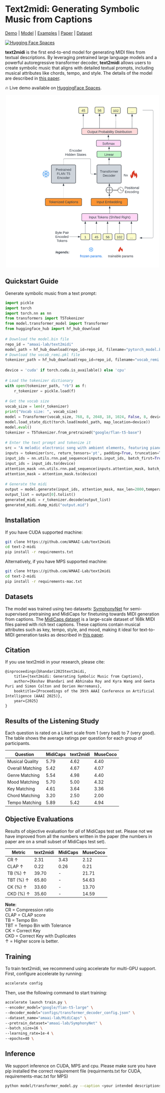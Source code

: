 # Text2midi: Generating Symbolic Music from Captions

[Demo](https://huggingface.co/spaces/amaai-lab/text2midi) | [Model](https://huggingface.co/amaai-lab/text2midi) | [Examples](https://aaaisubmission25.github.io/text2midi/) | [Paper](https://arxiv.org/abs/2412.16526) | [Dataset](https://huggingface.co/datasets/amaai-lab/MidiCaps)

[![Hugging Face Spaces](https://img.shields.io/badge/%F0%9F%A4%97%20Hugging%20Face-Spaces-blue)](https://huggingface.co/spaces/amaai-lab/text2midi)
</div>

**text2midi** is the first end-to-end model for generating MIDI files from textual descriptions. By leveraging pretrained large language models and a powerful autoregressive transformer decoder, **text2midi** allows users to create symbolic music that aligns with detailed textual prompts, including musical attributes like chords, tempo, and style. The details of the model are described in [this paper](https://arxiv.org/abs/2412.16526). 

🔥 Live demo available on [HuggingFace Spaces](https://huggingface.co/spaces/amaai-lab/text2midi).

<div align="center">
  <img src="text2midi_architecture.jpg" width="500"/>
</div>

## Quickstart Guide

Generate symbolic music from a text prompt:

```python
import pickle
import torch
import torch.nn as nn
from transformers import T5Tokenizer
from model.transformer_model import Transformer
from huggingface_hub import hf_hub_download

# Download the model.bin file
repo_id = "amaai-lab/text2midi"
model_path = hf_hub_download(repo_id=repo_id, filename="pytorch_model.bin")
# Download the vocab_remi.pkl file
tokenizer_path = hf_hub_download(repo_id=repo_id, filename="vocab_remi.pkl")

device = 'cuda' if torch.cuda.is_available() else 'cpu'

# Load the tokenizer dictionary
with open(tokenizer_path, "rb") as f:
    r_tokenizer = pickle.load(f)

# Get the vocab size
vocab_size = len(r_tokenizer)
print("Vocab size: ", vocab_size)
model = Transformer(vocab_size, 768, 8, 2048, 18, 1024, False, 8, device=device)
model.load_state_dict(torch.load(model_path, map_location=device))
model.eval()
tokenizer = T5Tokenizer.from_pretrained("google/flan-t5-base")

# Enter the text prompt and tokenize it
src = "A melodic electronic song with ambient elements, featuring piano, acoustic guitar, alto saxophone, string ensemble, and electric bass. Set in G minor with a 4/4 time signature, it moves at a lively Presto tempo. The composition evokes a blend of relaxation and darkness, with hints of happiness and a meditative quality."
inputs = tokenizer(src, return_tensors='pt', padding=True, truncation=True)
input_ids = nn.utils.rnn.pad_sequence(inputs.input_ids, batch_first=True, padding_value=0)
input_ids = input_ids.to(device)
attention_mask =nn.utils.rnn.pad_sequence(inputs.attention_mask, batch_first=True, padding_value=0) 
attention_mask = attention_mask.to(device)

# Generate the midi
output = model.generate(input_ids, attention_mask, max_len=2000,temperature = 1.0)
output_list = output[0].tolist()
generated_midi = r_tokenizer.decode(output_list)
generated_midi.dump_midi("output.mid")
```

## Installation

If you have CUDA supported machine:
```bash
git clone https://github.com/AMAAI-Lab/text2midi
cd text-2-midi
pip install -r requirements.txt
```
Alternatively, if you have MPS supported machine:
```bash
git clone https://github.com/AMAAI-Lab/text2midi
cd text-2-midi
pip install -r requirements-mac.txt
```

## Datasets

The model was trained using two datasets: [SymphonyNet](https://symphonynet.github.io/) for semi-supervised pretraining and MidiCaps for finetuning towards MIDI generation from captions. 
The [MidiCaps dataset](https://huggingface.co/datasets/amaai-lab/MidiCaps) is a large-scale dataset of 168k MIDI files paired with rich text captions. These captions contain musical attributes such as key, tempo, style, and mood, making it ideal for text-to-MIDI generation tasks as described in [this paper](https://arxiv.org/abs/2406.02255). 


## Citation
If you use text2midi in your research, please cite:
```
@inproceedings{bhandari2025text2midi,
    title={text2midi: Generating Symbolic Music from Captions}, 
    author={Keshav Bhandari and Abhinaba Roy and Kyra Wang and Geeta Puri and Simon Colton and Dorien Herremans},
    booktitle={Proceedings of the 39th AAAI Conference on Artificial Intelligence (AAAI 2025)},
    year={2025}
}
```

## Results of the Listening Study

Each question is rated on a Likert scale from 1 (very bad) to 7 (very good). The table shows the average ratings per question for each group of participants.

| Question            | MidiCaps | text2midi | MuseCoco |
|---------------------|----------|-----------|----------|
| Musical Quality     | 5.79     | 4.62      | 4.40     |
| Overall Matching    | 5.42     | 4.67      | 4.07     |
| Genre Matching      | 5.54     | 4.98      | 4.40     |
| Mood Matching       | 5.70     | 5.00      | 4.32     |
| Key Matching        | 4.61     | 3.64      | 3.36     |
| Chord Matching      | 3.20     | 2.50      | 2.00     |
| Tempo Matching      | 5.89     | 5.42      | 4.94     |


## Objective Evaluations
Results of objective evaluation for *all* of MidiCaps test set. Please not we have improved from all the numbers written in the paper (the numbers in paper are on a small subset of MidiCaps test set). 

| Metric              | text2midi | MidiCaps | MuseCoco |
|---------------------|-----------|----------|----------|
| CR ↑               | 2.31      | 3.43     | 2.12     |
| CLAP ↑             | 0.22      | 0.26     | 0.21     |
| TB (%) ↑           | 39.70     | -        | 21.71    |
| TBT (%) ↑          | 65.80     | -        | 54.63    |
| CK (%) ↑           | 33.60     | -        | 13.70    |
| CKD (%) ↑          | 35.60     | -        | 14.59    |

**Note**:  
CR = Compression ratio  
CLAP = CLAP score  
TB = Tempo Bin  
TBT = Tempo Bin with Tolerance  
CK = Correct Key  
CKD = Correct Key with Duplicates  
↑ = Higher score is better.

## Training
To train text2midi, we recommend using accelerate for multi-GPU support. First, configure accelerate by running:
```bash
accelerate config
```

Then, use the following command to start training:
```bash
accelerate launch train.py \
--encoder_model="google/flan-t5-large" \
--decoder_model="configs/transformer_decoder_config.json" \
--dataset_name="amaai-lab/MidiCaps" \
--pretrain_dataset="amaai-lab/SymphonyNet" \
--batch_size=16 \
--learning_rate=1e-4 \
--epochs=40 \
```

## Inference
We support inference on CUDA, MPS and cpu. Please make sure you have pip installed the correct requirement file (requirments.txt for CUDA, requirements-mac.txt for MPS)
```bash
python model/transformer_model.py --caption <your intended descriptions>
```


